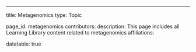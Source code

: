 ---
title: Metagenomics
type: Topic


page_id: metagenomics
contributors: 
description: This page includes all Learning Library content related to metagenomics
affiliations: 

datatable: true
